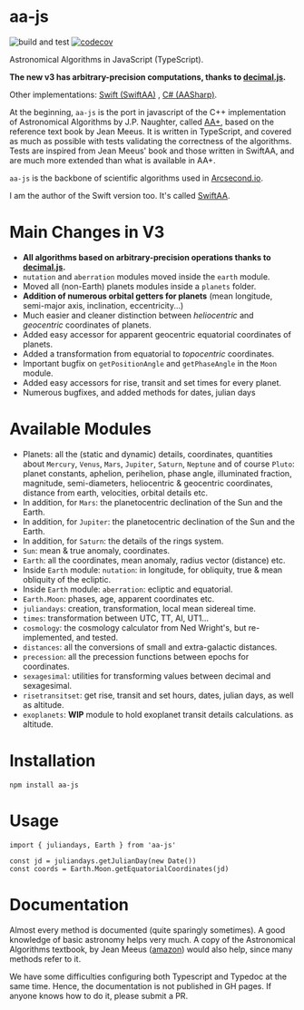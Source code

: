 aa-js
============

![build and test](https://github.com/onekiloparsec/aa-js/actions/workflows/nodejs.yml/badge.svg?branch=master) [![codecov](https://codecov.io/gh/onekiloparsec/aa-js/graph/badge.svg?token=EfRJpZ4OTu)](https://codecov.io/gh/onekiloparsec/aa-js)

Astronomical Algorithms in JavaScript (TypeScript).

**The new v3 has arbitrary-precision computations, thanks
to [decimal.js](https://github.com/MikeMcl/decimal.js).**

Other
implementations: [Swift (SwiftAA)](https://github.com/onekiloparsec/SwiftAA)
, [C# (AASharp)](https://github.com/jsauve/AASharp).

At the beginning, `aa-js` is the port in javascript of the C++ implementation of Astronomical
Algorithms by J.P. Naughter, called [AA+](http://www.naughter.com/aa.html),
based on the reference text book by Jean Meeus. It is written in TypeScript, and
covered as much as possible with tests validating the correctness
of the algorithms. Tests are inspired from Jean Meeus' book and those written in
SwiftAA, and are much more extended than what is available
in AA+.

`aa-js` is the backbone of scientific algorithms used
in [Arcsecond.io](https://www.arcsecond.io).

I am the author of the Swift version too. It's
called [SwiftAA](https://github.com/onekiloparsec/SwiftAA).

Main Changes in V3
================

- **All algorithms based on arbitrary-precision operations thanks
  to [decimal.js](https://github.com/MikeMcl/decimal.js).**
- `nutation` and `aberration` modules moved inside the `earth` module.
- Moved all (non-Earth) planets modules inside a `planets` folder.
- **Addition of numerous orbital getters for planets** (mean longitude, semi-major axis, inclination, eccentricity...)
- Much easier and cleaner distinction between *heliocentric* and *geocentric* coordinates of planets.
- Added easy accessor for apparent geocentric equatorial coordinates of planets.
- Added a transformation from equatorial to *topocentric* coordinates.
- Important bugfix on `getPositionAngle` and `getPhaseAngle` in the `Moon` module.
- Added easy accessors for rise, transit and set times for every planet.
- Numerous bugfixes, and added methods for dates, julian days

Available Modules
================

* Planets: all the (static and dynamic) details, coordinates, quantities about
  `Mercury`, `Venus`, `Mars`, `Jupiter`, `Saturn`, `Neptune` and of course `Pluto`: planet constants, aphelion,
  perihelion, phase angle, illuminated fraction, magnitude, semi-diameters, heliocentric & geocentric coordinates,
  distance from earth, velocities, orbital details etc.
* In addition, for `Mars`: the planetocentric declination of the Sun and the
  Earth.
* In addition, for `Jupiter`: the planetocentric declination of the Sun and the
  Earth.
* In addition, for `Saturn`: the details of the rings system.
* `Sun`: mean & true anomaly, coordinates.
* `Earth`: all the coordinates, mean anomaly, radius vector (distance) etc.
* Inside `Earth` module: `nutation`: in longitude, for obliquity, true & mean obliquity of the ecliptic.
* Inside `Earth` module: `aberration`: ecliptic and equatorial.
* `Earth.Moon`: phases, age, apparent coordinates etc.
* `juliandays`: creation, transformation, local mean sidereal time.
* `times`: transformation between UTC, TT, AI, UT1...
* `cosmology`: the cosmology calculator from Ned Wright's, but re-implemented, and tested.
* `distances`: all the conversions of small and extra-galactic distances.
* `precession`: all the precession functions between epochs for coordinates.
* `sexagesimal`: utilities for transforming values between decimal and sexagesimal.
* `risetransitset`: get rise, transit and set hours, dates, julian days, as well
  as altitude.
* `exoplanets`: **WIP** module to hold exoplanet transit details calculations.
  as altitude.

Installation
================

`npm install aa-js`


Usage
================

```
import { juliandays, Earth } from 'aa-js'

const jd = juliandays.getJulianDay(new Date())
const coords = Earth.Moon.getEquatorialCoordinates(jd)
```

Documentation
================

Almost every method is documented (quite sparingly
sometimes). A good knowledge of basic astronomy helps very much.
A copy of the Astronomical Algorithms textbook, by Jean Meeus
([amazon](https://www.amazon.fr/Astronomical-Algorithms-J-Meeus/dp/0943396352/ref=sr_1_6?qid=1654447735&refinements=p_27%3AJean+Meeus&s=books&sr=1-6))
would also help, since many methods refer to it.

We have some difficulties configuring both Typescript and
Typedoc at the same time. Hence, the documentation is not
published in GH pages. If anyone knows how to do it, please
submit a PR.
